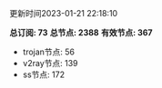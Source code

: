 更新时间2023-01-21 22:18:10

**总订阅: 73**
**总节点: 2388**
**有效节点: 367**
- trojan节点: 56
- v2ray节点: 139
- ss节点: 172

